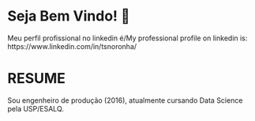 # Seja Bem Vindo! 👋

</p>Meu perfil profissional no linkedin é/My professional profile on linkedin is: https://www.linkedin.com/in/tsnoronha/

# RESUME

</p>Sou engenheiro de produção (2016), atualmente cursando Data Science pela USP/ESALQ.
</p>

<!--
**NoronhaT/NoronhaT** is a ✨ _special_ ✨ repository because its `README.md` (this file) appears on your GitHub profile.

Here are some ideas to get you started:

- 🔭 I’m currently working on ...
- 🌱 I’m currently learning ...
- 👯 I’m looking to collaborate on ...
- 🤔 I’m looking for help with ...
- 💬 Ask me about ...
- 📫 How to reach me: ...
- 😄 Pronouns: ...
- ⚡ Fun fact: ...
-->
